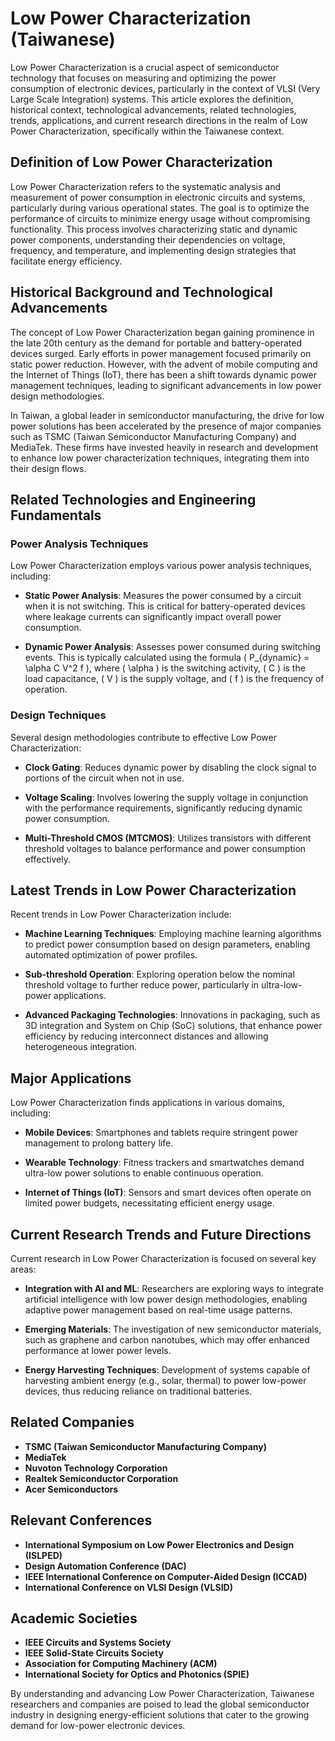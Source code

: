 # Low Power Characterization (Taiwanese)

Low Power Characterization is a crucial aspect of semiconductor technology that focuses on measuring and optimizing the power consumption of electronic devices, particularly in the context of VLSI (Very Large Scale Integration) systems. This article explores the definition, historical context, technological advancements, related technologies, trends, applications, and current research directions in the realm of Low Power Characterization, specifically within the Taiwanese context.

## Definition of Low Power Characterization

Low Power Characterization refers to the systematic analysis and measurement of power consumption in electronic circuits and systems, particularly during various operational states. The goal is to optimize the performance of circuits to minimize energy usage without compromising functionality. This process involves characterizing static and dynamic power components, understanding their dependencies on voltage, frequency, and temperature, and implementing design strategies that facilitate energy efficiency.

## Historical Background and Technological Advancements

The concept of Low Power Characterization began gaining prominence in the late 20th century as the demand for portable and battery-operated devices surged. Early efforts in power management focused primarily on static power reduction. However, with the advent of mobile computing and the Internet of Things (IoT), there has been a shift towards dynamic power management techniques, leading to significant advancements in low power design methodologies.

In Taiwan, a global leader in semiconductor manufacturing, the drive for low power solutions has been accelerated by the presence of major companies such as TSMC (Taiwan Semiconductor Manufacturing Company) and MediaTek. These firms have invested heavily in research and development to enhance low power characterization techniques, integrating them into their design flows.

## Related Technologies and Engineering Fundamentals

### Power Analysis Techniques

Low Power Characterization employs various power analysis techniques, including:

- **Static Power Analysis**: Measures the power consumed by a circuit when it is not switching. This is critical for battery-operated devices where leakage currents can significantly impact overall power consumption.
  
- **Dynamic Power Analysis**: Assesses power consumed during switching events. This is typically calculated using the formula \( P_{dynamic} = \alpha C V^2 f \), where \( \alpha \) is the switching activity, \( C \) is the load capacitance, \( V \) is the supply voltage, and \( f \) is the frequency of operation.

### Design Techniques

Several design methodologies contribute to effective Low Power Characterization:

- **Clock Gating**: Reduces dynamic power by disabling the clock signal to portions of the circuit when not in use.
  
- **Voltage Scaling**: Involves lowering the supply voltage in conjunction with the performance requirements, significantly reducing dynamic power consumption.

- **Multi-Threshold CMOS (MTCMOS)**: Utilizes transistors with different threshold voltages to balance performance and power consumption effectively.

## Latest Trends in Low Power Characterization

Recent trends in Low Power Characterization include:

- **Machine Learning Techniques**: Employing machine learning algorithms to predict power consumption based on design parameters, enabling automated optimization of power profiles.

- **Sub-threshold Operation**: Exploring operation below the nominal threshold voltage to further reduce power, particularly in ultra-low-power applications.

- **Advanced Packaging Technologies**: Innovations in packaging, such as 3D integration and System on Chip (SoC) solutions, that enhance power efficiency by reducing interconnect distances and allowing heterogeneous integration.

## Major Applications

Low Power Characterization finds applications in various domains, including:

- **Mobile Devices**: Smartphones and tablets require stringent power management to prolong battery life.
  
- **Wearable Technology**: Fitness trackers and smartwatches demand ultra-low power solutions to enable continuous operation.

- **Internet of Things (IoT)**: Sensors and smart devices often operate on limited power budgets, necessitating efficient energy usage.

## Current Research Trends and Future Directions

Current research in Low Power Characterization is focused on several key areas:

- **Integration with AI and ML**: Researchers are exploring ways to integrate artificial intelligence with low power design methodologies, enabling adaptive power management based on real-time usage patterns.

- **Emerging Materials**: The investigation of new semiconductor materials, such as graphene and carbon nanotubes, which may offer enhanced performance at lower power levels.

- **Energy Harvesting Techniques**: Development of systems capable of harvesting ambient energy (e.g., solar, thermal) to power low-power devices, thus reducing reliance on traditional batteries.

## Related Companies

- **TSMC (Taiwan Semiconductor Manufacturing Company)**
- **MediaTek**
- **Nuvoton Technology Corporation**
- **Realtek Semiconductor Corporation**
- **Acer Semiconductors**

## Relevant Conferences

- **International Symposium on Low Power Electronics and Design (ISLPED)**
- **Design Automation Conference (DAC)**
- **IEEE International Conference on Computer-Aided Design (ICCAD)**
- **International Conference on VLSI Design (VLSID)**

## Academic Societies

- **IEEE Circuits and Systems Society**
- **IEEE Solid-State Circuits Society**
- **Association for Computing Machinery (ACM)**
- **International Society for Optics and Photonics (SPIE)**

By understanding and advancing Low Power Characterization, Taiwanese researchers and companies are poised to lead the global semiconductor industry in designing energy-efficient solutions that cater to the growing demand for low-power electronic devices.